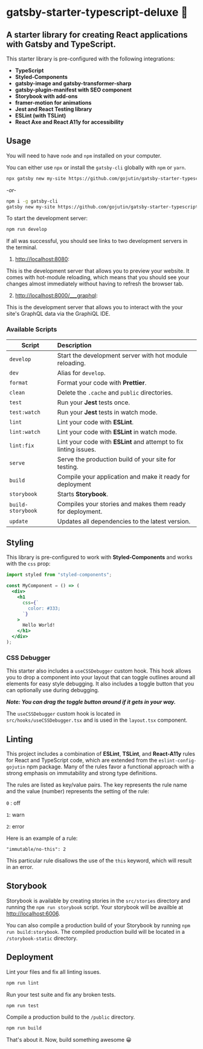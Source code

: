 # gatsby-starter-typescript-deluxe 🌟

## A starter library for creating React applications with Gatsby and TypeScript.

This starter library is pre-configured with the following integrations:

- **TypeScript**
- **Styled-Components**
- **gatsby-image and gatsby-transformer-sharp**
- **gatsby-plugin-manifest with SEO component**
- **Storybook with add-ons**
- **framer-motion for animations**
- **Jest and React Testing library**
- **ESLint (with TSLint)**
- **React Axe and React A11y for accessibility**

## Usage

You will need to have `node` and `npm` installed on your computer.

You can either use `npx` or install the `gatsby-cli` globally with `npm` or `yarn`.

```sh
npx gatsby new my-site https://github.com/gojutin/gatsby-starter-typescript-deluxe
```

_-or-_

```sh
npm i -g gatsby-cli
gatsby new my-site https://github.com/gojutin/gatsby-starter-typescript-deluxe
```

To start the development server:

```sh
npm run develop
```

If all was successful, you should see links to two development servers in the terminal.

1. [http://localhost:8080](http://localhost:8080):

This is the development server that allows you to preview your website. It comes with hot-module reloading, which means that you should see your changes almost immediately without having to refresh the browser tab.

2. [http://localhost:8000/\_\_\_graphql](http://localhost:8000/___graphql):

This is the development server that allows you to interact with the your site's GraphQL data via the GraphiQL IDE.

### Available Scripts

| Script            | Description                                                       |
| ----------------- | :---------------------------------------------------------------- |
| `develop`         | Start the development server with hot module reloading.           |
| `dev`             | Alias for `develop`.                                              |
| `format`          | Format your code with **Prettier**.                               |
| `clean`           | Delete the `.cache` and `public` directories.                     |
| `test`            | Run your **Jest** tests once.                                     |
| `test:watch`      | Run your **Jest** tests in watch mode.                            |
| `lint`            | Lint your code with **ESLint**.                                   |
| `lint:watch`      | Lint your code with **ESLint** in watch mode.                     |
| `lint:fix`        | Lint your code with **ESLint** and attempt to fix linting issues. |
| `serve`           | Serve the production build of your site for testing.              |
| `build`           | Compile your application and make it ready for deployment         |
| `storybook`       | Starts **Storybook**.                                             |
| `build-storybook` | Compiles your stories and makes them ready for deployment.        |
| `update`          | Updates all dependencies to the latest version.                   |

## Styling

This library is pre-configured to work with **Styled-Components** and works with the `css` prop:

```jsx
import styled from "styled-components";

const MyComponent = () => (
  <div>
    <h1
      css={`
        color: #333;
      `}
    >
      Hello World!
    </h1>
  </div>
);
```

### CSS Debugger

This starter also includes a `useCSSDebugger` custom hook. This hook allows you to drop a component into your layout that can toggle outlines around all elements for easy style debugging. It also includes a toggle button that you can optionally use during debugging.

**_Note: You can drag the toggle button around if it gets in your way._**

The `useCSSDebugger` custom hook is located in `src/hooks/useCSSDebugger.tsx` and is used in the `layout.tsx` component.

## Linting

This project includes a combination of **ESLint**, **TSLint**, and **React-A11y** rules for React and TypeScript code, which are extended from the `eslint-config-gojutin` npm package. Many of the rules favor a functional approach with a strong emphasis on immutability and strong type definitions.

The rules are listed as key/value pairs. The key represents the rule name and the value (number) represents the setting of the rule:

`0` : off

`1`: warn

`2`: error

Here is an example of a rule:

```
"immutable/no-this": 2
```

This particular rule disallows the use of the `this` keyword, which will result in an error.

## Storybook

Storybook is available by creating stories in the `src/stories` directory and running the `npm run storybook` script. Your storybook will be availble at [http://localhost:6006](http://localhost:6006).

You can also compile a production build of your Storybook by running `npm run build:storybook`. The compiled production build will be located in a `/storybook-static` directory.

## Deployment

Lint your files and fix all linting issues.

```sh
npm run lint
```

Run your test suite and fix any broken tests.

```sh
npm run test
```

Compile a production build to the `/public` directory.

```sh
npm run build
```

That's about it. Now, build something awesome 😀
